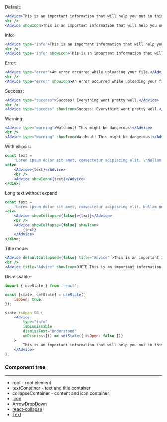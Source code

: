 Default:

```jsx
<Advice>This is an important information that will help you out in this process.</Advice>
<br />
<Advice showIcon>This is an important information that will help you out in this process.</Advice>
```

info:

```jsx
<Advice type='info'>This is an important information that will help you out in this process.</Advice>
<br />
<Advice type='info' showIcon>This is an important information that will help you out in this process.</Advice>
```

Error:

```jsx
<Advice type="error">An error occurred while uploading your file.</Advice>
<br />
<Advice type="error" showIcon>An error occurred while uploading your file.</Advice>
```

Success:

```jsx
<Advice type="success">Success! Everything went pretty well.</Advice>
<br />
<Advice type="success" showIcon>Success! Everything went pretty well.</Advice>
```

Warning:

```jsx
<Advice type="warning">Watchout! This might be dangerous!</Advice>
<br />
<Advice type="warning" showIcon>Watchout! This might be dangerous!</Advice>
```

With ellipsis:

```jsx
const text =
    'Lorem ipsum dolor sit amet, consectetur adipiscing elit. \nNullam nec massa quis eros ultrices ullamcorper. Vestibulum vulputate vestibulum orci, vel mattis felis vehicula euismod. Vivamus vulputate ligula quis turpis consectetur posuere quis eu massa. Vivamus sit amet facilisis orci. \nNulla nec orci ut diam semper bibendum. Donec sed arcu vitae justo tincidunt varius eu ac erat. \nPhasellus sit amet facilisis erat, gravida vestibulum enim. Praesent at mattis tortor, vel faucibus erat. Aliquam erat volutpat. In in dolor est. Ut sit amet dignissim risus.';
<div>
    <Advice>{text}</Advice>
    <br />
    <Advice showIcon>{text}</Advice>
</div>;
```

Long text without expand

```jsx
const text =
    'Lorem ipsum dolor sit amet, consectetur adipiscing elit. Nullam nec massa quis eros ultrices ullamcorper. Vestibulum vulputate vestibulum orci, vel mattis felis vehicula euismod. Vivamus vulputate ligula quis turpis consectetur posuere quis eu massa. Vivamus sit amet facilisis orci. Nulla nec orci ut diam semper bibendum. Donec sed arcu vitae justo tincidunt varius eu ac erat. Phasellus sit amet facilisis erat, gravida vestibulum enim. Praesent at mattis tortor, vel faucibus erat. Aliquam erat volutpat. In in dolor est. Ut sit amet dignissim risus.';
<div>
    <Advice showCollapse={false}>{text}</Advice>
    <br />
    <Advice showCollapse={false} showIcon>
        {text}
    </Advice>
</div>;
```

Title mode:

```jsx
<Advice defaultCollapsed={false} title="Advice" >This is an important information that will help you out in this process.</Advice>
<br />
<Advice title="Advice" showIcon>OJETE This is an important information that will help you out in this process.</Advice>
```

Dismissable:

```jsx
import { useState } from 'react';

const [state, setState] = useState({
    isOpen: true,
});

state.isOpen && (
    <Advice
        type="info"
        isDismissable
        dismissText="Understood"
        onDismiss={() => setState({ isOpen: false })}
    >
        This is an important information that will help you out in this process.
    </Advice>
);
```

### Component tree

---

-   root - root element
-   textContainer - text and title container
-   collapseContainer - content and icon container
-   [Icon](#/General?id=icon)
-   [ArrowDropDown](#/General?id=icon)
-   [react-collapse](https://github.com/nkbt/react-collapse)
-   [Text](#/Typography?=text)
